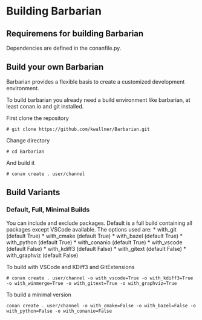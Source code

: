# Building Barbarian

## Requiremens for building Barbarian

Dependencies are defined in the conanfile.py.

## Build your own Barbarian

Barbarian provides a flexible basis to create a customized development environment.

To build barbarian you already need a build environment like barbarian, at least conan.io and git installed.

First clone the repository
```
# git clone https://github.com/kwallner/Barbarian.git
```

Change directory
```
# cd Barbarian
```

And build it
```
# conan create . user/channel
```

## Build Variants

### Default, Full, Minimal Builds

You can include and exclude packages. Default is a full build containing all packages except VSCode available.
The options used are:
    * with_git (default True)
    * with_cmake (default True)
    * with_bazel (default True)
    * with_python (default True)
    * with_conanio (default True)
    * with_vscode (default False)
    * with_kdiff3 (default False)
    * with_gitext (default False)
    * with_graphviz (default False)

To build with VSCode and KDiff3 and GitExtensions
```
# conan create . user/channel -o with_vscode=True -o with_kdiff3=True -o with_winmerge=True -o with_gitext=True -o with_graphviz=True
```

To build a minimal version
```
conan create . user/channel -o with_cmake=False -o with_bazel=False -o with_python=False -o with_conanio=False
```
